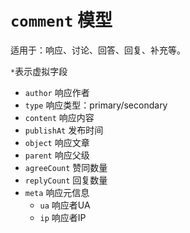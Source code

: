 # `comment` 模型

适用于：响应、讨论、回答、回复、补充等。

`*`表示虚拟字段

- `author` 响应作者
- `type` 响应类型：primary/secondary
- `content` 响应内容
- `publishAt` 发布时间
- `object` 响应文章
- `parent` 响应父级
- `agreeCount` 赞同数量
- `replyCount` 回复数量
- `meta` 响应元信息
	- `ua` 响应者UA
	- `ip` 响应者IP